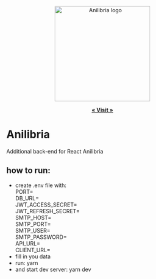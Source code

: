 <p align="center">
  <img src="https://github.com/andrian-kars/anilibria-react/blob/24c870e548ffdf0561995910b12acbcb495a41e0/public/assets/images/logo.png" width="250" height="250" alt="Anilibria logo"/>
</p>
<p align="center">
<a href="https://andrian-kars.com/anilibria/"><strong>« Visit »</strong></a>
</p>

# Anilibria

Additional back-end for React Anilibria

## how to run:

- create .env file with: <br />
  PORT= <br />
  DB_URL= <br />
  JWT_ACCESS_SECRET= <br />
  JWT_REFRESH_SECRET= <br />
  SMTP_HOST= <br />
  SMTP_PORT= <br />
  SMTP_USER= <br />
  SMTP_PASSWORD= <br />
  API_URL= <br />
  CLIENT_URL= <br />
- fill in you data
- run: yarn
- and start dev server: yarn dev
